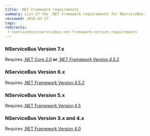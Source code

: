```yaml
---
title: .NET Framework requirements
summary: List of the .NET Framework requirements for NServiceBus.
reviewed: 2016-03-17
tags:
redirects:
 - nservicebus/nservicebus-net-framework-version-requirements
---
```


### NServiceBus Version 7.x

Requires [.NET Core 2.0](https://www.microsoft.com/net/core/) **or** [.NET Framework Version 4.5.2](https://www.microsoft.com/en-au/download/details.aspx?id=42642)


### NServiceBus Version 6.x

Requires [.NET Framework Version 4.5.2](https://www.microsoft.com/en-au/download/details.aspx?id=42642)


### NServiceBus Version 5.x

Requires [.NET Framework Version 4.5](https://www.microsoft.com/en-au/download/details.aspx?id=30653)


### NServiceBus Version 3.x and 4.x

Requires [.NET Framework Version 4.0](https://www.microsoft.com/en-au/download/details.aspx?id=17851)
